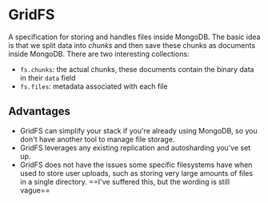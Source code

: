 # GridFS
A specification for storing and handles files inside MongoDB. The basic idea is that we split data into *chunks* and then save these chunks as documents inside MongoDB. There are two interesting collections:

* `fs.chunks`: the actual chunks, these documents contain the binary data in their `data` field
* `fs.files`: metadata associated with each file

## Advantages
* GridFS can simplify your stack if you're already using MongoDB, so you don't have another tool to manage file storage.
* GridFS leverages any existing replication and autosharding you've set up.
* GridFS does not have the issues some specific filesystems have when used to store user uploads, such as storing very large amounts of files in a single directory. ==I've suffered this, but the wording is still vague==
